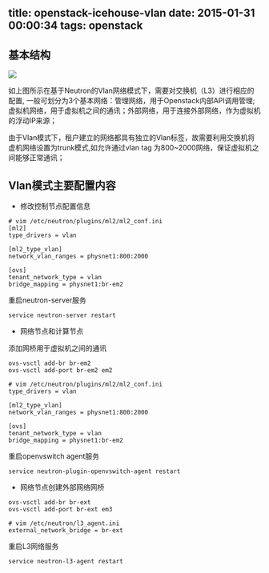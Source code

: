 title: openstack-icehouse-vlan
date: 2015-01-31 00:00:34
tags: openstack
---

## 基本结构

![](http://filehost.qiniudn.com/openstack-icehouse-vlan.png)

如上图所示在基于Neutron的Vlan网络模式下，需要对交换机（L3）进行相应的配置, 一般可划分为3个基本网络：管理网络，用于Openstack内部API调用管理; 虚拟机网络，用于虚拟机之间的通讯；外部网络，用于连接外部网络，作为虚拟机的浮动IP来源；

由于Vlan模式下，租户建立的网络都具有独立的Vlan标签，故需要利用交换机将虚机网络设置为trunk模式,如允许通过vlan tag 为800~2000网络，保证虚拟机之间能够正常通讯；

## Vlan模式主要配置内容

* 修改控制节点配置信息

```
# vim /etc/neutron/plugins/ml2/ml2_conf.ini
[ml2]
type_drivers = vlan

[ml2_type_vlan]
network_vlan_ranges = physnet1:800:2000

[ovs]
tenant_network_type = vlan
bridge_mapping = physnet1:br-em2
```

重启neutron-server服务

```
service neutron-server restart
```

* 网络节点和计算节点

添加网桥用于虚拟机之间的通讯

```
ovs-vsctl add-br br-em2
ovs-vsctl add-port br-em2 em2
```

```
# vim /etc/neutron/plugins/ml2/ml2_conf.ini
type_drivers = vlan

[ml2_type_vlan]
network_vlan_ranges = physnet1:800:2000

[ovs]
tenant_network_type = vlan
bridge_mapping = physnet1:br-em2
```

重启openvswitch agent服务

```
service neutron-plugin-openvswitch-agent restart
```

* 网络节点创建外部网络网桥

```
ovs-vsctl add-br br-ext
ovs-vsctl add-port br-ext em3
```

```
# vim /etc/neutron/l3_agent.ini
external_network_bridge = br-ext
```

重启L3网络服务

```
service neutron-l3-agent restart
```
